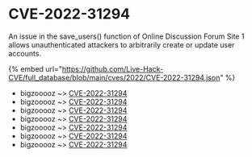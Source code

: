 # CVE-2022-31294

An issue in the save_users() function of Online Discussion Forum Site 1 allows unauthenticated attackers to arbitrarily create or update user accounts.

{% embed url="https://github.com/Live-Hack-CVE/full_database/blob/main/cves/2022/CVE-2022-31294.json" %}


* bigzooooz ~> [CVE-2022-31294](https://www.alice-snow.ru/2022/database/cve-2022-31294/cve-2022-31294-bigzooooz)
* bigzooooz ~> [CVE-2022-31294](https://www.alice-snow.ru/2022/database/cve-2022-31294/cve-2022-31294-bigzooooz)
* bigzooooz ~> [CVE-2022-31294](https://www.alice-snow.ru/2022/database/cve-2022-31294/cve-2022-31294-bigzooooz)
* bigzooooz ~> [CVE-2022-31294](https://www.alice-snow.ru/2022/database/cve-2022-31294/cve-2022-31294-bigzooooz)
* bigzooooz ~> [CVE-2022-31294](https://www.alice-snow.ru/2022/database/cve-2022-31294/cve-2022-31294-bigzooooz)
* bigzooooz ~> [CVE-2022-31294](https://www.alice-snow.ru/2022/database/cve-2022-31294/cve-2022-31294-bigzooooz)
* bigzooooz ~> [CVE-2022-31294](https://www.alice-snow.ru/2022/database/cve-2022-31294/cve-2022-31294-bigzooooz)